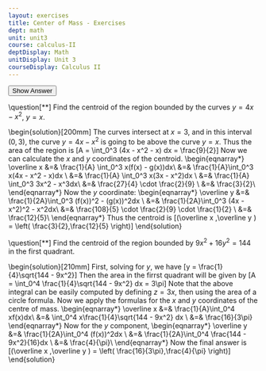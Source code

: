 ```yaml
---
layout: exercises
title: Center of Mass - Exercises
dept: math
unit: unit3
course: calculus-II
deptDisplay: Math
unitDisplay: Unit 3
courseDisplay: Calculus II
---
```



<div class="answerBox">
<button onclick="myFunction('answer1')" class="answerButton">Show Answer</button>
<div  id="answer1" class="answer" >


\question[$**$] Find the centroid of the region bounded by the curves $y = 4x-x^2$, $y = x$. 

\begin{solution}[200mm]
The curves intersect at $x = 3$, and in this interval $(0,3)$, the curve $y = 4x - x^2$ is going to be above the curve $y = x$. Thus the area of the region is
\[A = \int_0^3 (4x - x^2 - x) dx = \frac{9}{2}\]
Now we can calculate the $x$ and $y$ coordinates of the centroid.
\begin{eqnarray*}
\overline x &=& \frac{1}{A} \int_0^3 x(f(x) - g(x))dx\\
&=& \frac{1}{A}\int_0^3 x(4x - x^2 - x)dx \\
&=& \frac{1}{A} \int_0^3 x(3x - x^2)dx \\
&=& \frac{1}{A} \int_0^3 3x^2 - x^3dx\\
&=& \frac{27}{4} \cdot \frac{2}{9} \\
&=& \frac{3}{2}\\
\end{eqnarray*}
Now the $y$ coordinate:
\begin{eqnarray*}
\overline y  &=& \frac{1}{2A}\int_0^3 (f(x))^2 - (g(x))^2dx \\
&=& \frac{1}{2A}\int_0^3 (4x - x^2)^2 - x^2dx\\
&=& \frac{108}{5} \cdot \frac{2}{9} \cdot \frac{1}{2} \\
&=& \frac{12}{5}\\
\end{eqnarray*}
Thus the centroid is
\[(\overline x ,\overline y ) = \left( \frac{3}{2},\frac{12}{5} \right)\]
\end{solution}


\question[$**$] Find the centroid of the region bounded by $9x^2+16y^2 = 144$ in the first quadrant.

\begin{solution}[210mm]
First, solving for $y$, we have
\[y = \frac{1}{4}\sqrt{144 - 9x^2}\]
Then the area in the firrst quadrant will be given by 
\[A = \int_0^4 \frac{1}{4}\sqrt{144 - 9x^2} dx = 3\pi\]
Note that the above integral can be easily computed by defining $z = 3x$, then using the area of a circle formula. Now we apply the formulas for the $x$ and $y$ coordinates of the centre of mass.
\begin{eqnarray*}
\overline x  &=& \frac{1}{A}\int_0^4 xf(x)dx\\
&=& \int_0^4 x\frac{1}{4}\sqrt{144 - 9x^2} dx \\
&=& \frac{16}{3\pi}
\end{eqnarray*}
Now for the $y$ component, 
\begin{eqnarray*}
\overline y  &=& \frac{1}{2A}\int_0^4 (f(x))^2dx \\
&=& \frac{1}{2A}\int_0^4 \frac{144 - 9x^2}{16}dx \\
&=& \frac{4}{\pi}\\
\end{eqnarray*}
Now the final answer is
\[(\overline x ,\overline y ) = \left( \frac{16}{3\pi},\frac{4}{\pi} \right)\]
\end{solution}

